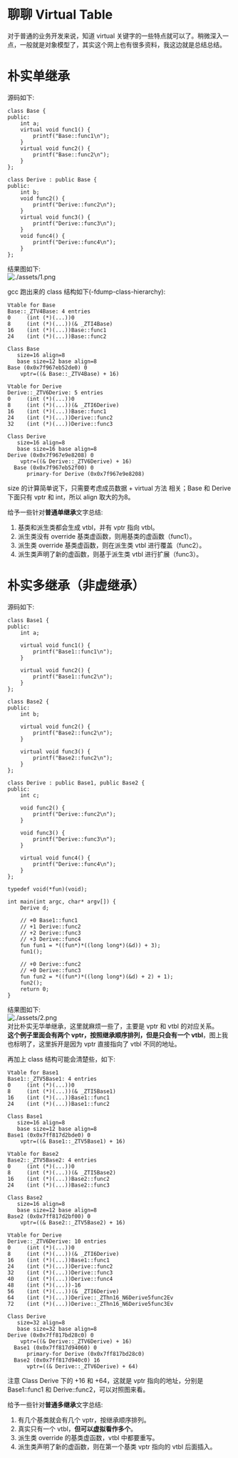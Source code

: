 # 聊聊 Virtual Table
对于普通的业务开发来说，知道 virtual 关键字的一些特点就可以了。稍微深入一点，一般就是对象模型了，其实这个网上也有很多资料，我这边就是总结总结。

# 朴实单继承
源码如下:  
```
class Base {
public:
    int a;
    virtual void func1() {
        printf("Base::func1\n");
    }
    virtual void func2() {
        printf("Base::func2\n");
    }
};

class Derive : public Base {
public:
    int b;
    void func2() {
        printf("Derive::func2\n");
    }
    virtual void func3() {
        printf("Derive::func3\n");
    }
    void func4() {
        printf("Derive::func4\n");
    }
};
```
结果图如下:  
![./assets/1.png](./assets/1.png)  

gcc 跑出来的 class 结构如下(-fdump-class-hierarchy):  
```
Vtable for Base
Base::_ZTV4Base: 4 entries
0     (int (*)(...))0
8     (int (*)(...))(& _ZTI4Base)
16    (int (*)(...))Base::func1
24    (int (*)(...))Base::func2

Class Base
   size=16 align=8
   base size=12 base align=8
Base (0x0x7f967eb52de0) 0
    vptr=((& Base::_ZTV4Base) + 16)

Vtable for Derive
Derive::_ZTV6Derive: 5 entries
0     (int (*)(...))0
8     (int (*)(...))(& _ZTI6Derive)
16    (int (*)(...))Base::func1
24    (int (*)(...))Derive::func2
32    (int (*)(...))Derive::func3

Class Derive
   size=16 align=8
   base size=16 base align=8
Derive (0x0x7f967e9e8208) 0
    vptr=((& Derive::_ZTV6Derive) + 16)
  Base (0x0x7f967eb52f00) 0
      primary-for Derive (0x0x7f967e9e8208)

```
size 的计算简单说下，只需要考虑成员数据 + virtual 方法 相关；Base 和 Derive 下面只有 vptr 和 int，所以 align 取大的为8。

给予一些针对**普通单继承**文字总结:  
1. 基类和派生类都会生成 vtbl，并有 vptr 指向 vtbl。
2. 派生类没有 override 基类虚函数，则用基类的虚函数（func1）。
3. 派生类 override 基类虚函数，则在派生类 vtbl 进行覆盖（func2）。
4. 派生类声明了新的虚函数，则基于派生类 vtbl 进行扩展（func3）。

# 朴实多继承（非虚继承）
源码如下:  
```
class Base1 {
public:
    int a;

    virtual void func1() {
        printf("Base1::func1\n");
    }

    virtual void func2() {
        printf("Base1::func2\n");
    }
};

class Base2 {
public:
    int b;

    virtual void func2() {
        printf("Base2::func2\n");
    }

    virtual void func3() {
        printf("Base2::func2\n");
    }
};

class Derive : public Base1, public Base2 {
public:
    int c;

    void func2() {
        printf("Derive::func2\n");
    }

    void func3() {
        printf("Derive::func3\n");
    }

    virtual void func4() {
        printf("Derive::func4\n");
    }
};

typedef void(*fun)(void);

int main(int argc, char* argv[]) {
    Derive d;

    // +0 Base1::func1
    // +1 Derive::func2
    // +2 Derive::func3
    // +3 Derive::func4
    fun fun1 = *((fun*)*((long long*)(&d)) + 3);
    fun1();

    // +0 Derive::func2
    // +0 Derive::func3
    fun fun2 = *((fun*)*((long long*)(&d) + 2) + 1);
    fun2();
    return 0;
}

```
结果图如下:  
![./assets/2.png](./assets/2.png)  
对比朴实无华单继承，这里就麻烦一些了，主要是 vptr 和 vtbl 的对应关系。  
**这个例子里面会有两个 vptr，按照继承顺序排列，但是只会有一个 vtbl**，图上我也标明了，这里拆开是因为 vptr 直接指向了 vtbl 不同的地址。

再加上 class 结构可能会清楚些，如下:  
```
Vtable for Base1
Base1::_ZTV5Base1: 4 entries
0     (int (*)(...))0
8     (int (*)(...))(& _ZTI5Base1)
16    (int (*)(...))Base1::func1
24    (int (*)(...))Base1::func2

Class Base1
   size=16 align=8
   base size=12 base align=8
Base1 (0x0x7ff817d2bde0) 0
    vptr=((& Base1::_ZTV5Base1) + 16)

Vtable for Base2
Base2::_ZTV5Base2: 4 entries
0     (int (*)(...))0
8     (int (*)(...))(& _ZTI5Base2)
16    (int (*)(...))Base2::func2
24    (int (*)(...))Base2::func3

Class Base2
   size=16 align=8
   base size=12 base align=8
Base2 (0x0x7ff817d2bf00) 0
    vptr=((& Base2::_ZTV5Base2) + 16)

Vtable for Derive
Derive::_ZTV6Derive: 10 entries
0     (int (*)(...))0
8     (int (*)(...))(& _ZTI6Derive)
16    (int (*)(...))Base1::func1
24    (int (*)(...))Derive::func2
32    (int (*)(...))Derive::func3
40    (int (*)(...))Derive::func4
48    (int (*)(...))-16
56    (int (*)(...))(& _ZTI6Derive)
64    (int (*)(...))Derive::_ZThn16_N6Derive5func2Ev
72    (int (*)(...))Derive::_ZThn16_N6Derive5func3Ev

Class Derive
   size=32 align=8
   base size=32 base align=8
Derive (0x0x7ff817bd28c0) 0
    vptr=((& Derive::_ZTV6Derive) + 16)
  Base1 (0x0x7ff817d94060) 0
      primary-for Derive (0x0x7ff817bd28c0)
  Base2 (0x0x7ff817d940c0) 16
      vptr=((& Derive::_ZTV6Derive) + 64)

```
注意 Class Derive 下的 +16 和 +64，这就是 vptr 指向的地址，分别是 Base1::func1 和 Derive::func2，可以对照图来看。

给予一些针对**普通多继承**文字总结:  
1. 有几个基类就会有几个 vptr，按继承顺序排列。
2. 真实只有一个 vtbl，**但可以虚拟看作多个**。
3. 派生类 override 的基类虚函数，vtbl 中都要重写。
4. 派生类声明了新的虚函数，则在第一个基类 vptr 指向的 vtbl 后面插入。